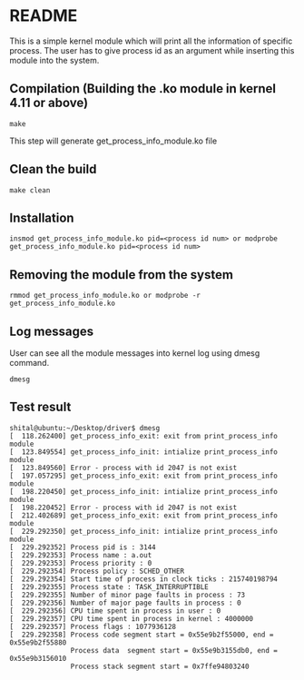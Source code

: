 # README

This is a simple kernel module which will print all the information of specific process.
The user has to give process id as an argument while inserting this module into the system.

## Compilation (Building the .ko module in kernel 4.11 or above)
```
make
```
This step will generate get_process_info_module.ko file 

## Clean the build
```
make clean
```

## Installation
```
insmod get_process_info_module.ko pid=<process id num> or modprobe get_process_info_module.ko pid=<process id num>
```
## Removing the module from the system
```
rmmod get_process_info_module.ko or modprobe -r get_process_info_module.ko
```

## Log messages
User can see all the module messages into kernel log using dmesg command.
```
dmesg
```

## Test result
```
shital@ubuntu:~/Desktop/driver$ dmesg 
[  118.262400] get_process_info_exit: exit from print_process_info module
[  123.849554] get_process_info_init: intialize print_process_info module 
[  123.849560] Error - process with id 2047 is not exist
[  197.057295] get_process_info_exit: exit from print_process_info module
[  198.220450] get_process_info_init: intialize print_process_info module 
[  198.220452] Error - process with id 2047 is not exist
[  212.402689] get_process_info_exit: exit from print_process_info module
[  229.292350] get_process_info_init: intialize print_process_info module 
[  229.292352] Process pid is : 3144
[  229.292353] Process name : a.out
[  229.292353] Process priority : 0
[  229.292354] Process policy : SCHED_OTHER
[  229.292354] Start time of process in clock ticks : 215740198794
[  229.292355] Process state : TASK_INTERRUPTIBLE
[  229.292355] Number of minor page faults in process : 73
[  229.292356] Number of major page faults in process : 0
[  229.292356] CPU time spent in process in user : 0
[  229.292357] CPU time spent in process in kernel : 4000000
[  229.292357] Process flags : 1077936128
[  229.292358] Process code segment start = 0x55e9b2f55000, end = 0x55e9b2f55880 
               Process data  segment start = 0x55e9b3155db0, end = 0x55e9b3156010
               Process stack segment start = 0x7ffe94803240
```
